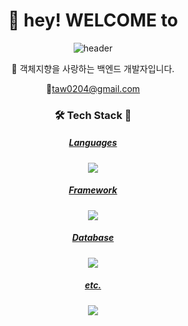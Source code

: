 <div align="center">
  <h1>👋 hey! WELCOME to</h1>

![header](https://capsule-render.vercel.app/api?type=venom&color=timeGradient&text=MJ's%20PlayGround&fontSize=50&theme=radical)

🐯 객체지향을 사랑하는 백엔드 개발자입니다.

📧taw0204@gmail.com

<h3>🛠️ Tech Stack 🔧</h3>
<p align="center">
  <a href="https://skillicons.dev">
    <h5>Languages</h5>
    <img src="https://skillicons.dev/icons?i=java,js,jquery" />
    <h5>Framework</h5>
    <img src="https://skillicons.dev/icons?i=spring,react,redux" />
    <h5>Database</h5>
    <img src="https://skillicons.dev/icons?i=mysql" />
    <h5>etc.</h5>
    <img src="https://skillicons.dev/icons?i=aws,gitlab,gradle,postman" />
  </a>
</p>

</div>
<!--
**SMJin/SMJin** is a ✨ _special_ ✨ repository because its `README.md` (this file) appears on your GitHub profile.

Here are some ideas to get you started:

- 🔭 I’m currently working on ...
- 🌱 I’m currently learning ...
- 👯 I’m looking to collaborate on ...
- 🤔 I’m looking for help with ...
- 💬 Ask me about ...
- 📫 How to reach me: ...
- 😄 Pronouns: ...
- ⚡ Fun fact: ...
-->
